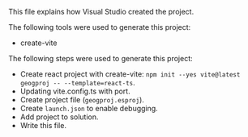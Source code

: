 This file explains how Visual Studio created the project.

The following tools were used to generate this project:
- create-vite

The following steps were used to generate this project:
- Create react project with create-vite: `npm init --yes vite@latest geogproj -- --template=react-ts`.
- Updating vite.config.ts with port.
- Create project file (`geogproj.esproj`).
- Create `launch.json` to enable debugging.
- Add project to solution.
- Write this file.
